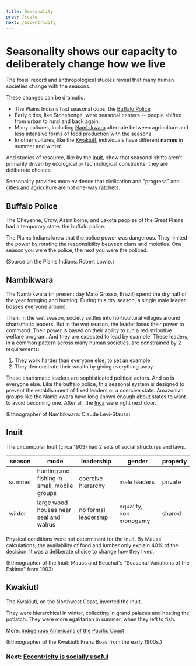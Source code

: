 ```yaml
---
title: Seasonality
prev: /scale
next: /eccentricity
---
```


# Seasonality shows our capacity to deliberately change how we live

The fossil record and anthropological studies reveal that many human societies change with the seasons.

These changes can be dramatic.

- The Plains Indians had seasonal cops, the [Buffalo Police](#buffalo-police)
- Early cities, like Stonehenge, were seasonal centers -- people shifted from urban to rural and back again.
- Many cultures, including [Nambikwara](#nambikwara) alternate between agriculture and less intensive forms of food production with the seasons.
- In other cultures, like the [Kwakiutl](#kwakiutl), individuals have different **names** in summer and winter.

And studies of resource, like by the [Inuit](#inuit), show that seasonal shifts aren't primarily driven by ecological or technological constraints; they are deliberate choices.

Seasonality provides more evidence that civilization and "progress" and cities and agriculture are not one-way ratchets.

## Buffalo Police

The Cheyenne, Crow, Assiniboine, and Lakota peoples of the Great Plains had a temporary state: the buffalo police.

The Plains Indians knew that the police power was dangerous.
They limited the power by rotating the responsibility between clans and moieties.
One season you were the police, the next you were the policed.

(Source on the Plains Indians: Robert Lowie.)

## Nambikwara

The Nambikwara (in present day Mato Grosso, Brazil) spend the dry half of the year foraging and hunting.
During this dry season, a single male leader bosses everyone around.

Then, in the wet season, society settles into horticultural villages around charismatic leaders.
But in the wet season, the leader loses their power to command.
Their power is based on their ability to run a redistributive welfare program.
And they are expected to lead by example.
These leaders, in a common pattern across many human societies, are constrained by 2 requirements:

1. They work harder than everyone else, to set an example.
2. They demonstrate their wealth by giving everything away.

These charismatic leaders are sophisticated political actors.
And so is everyone else.
Like the buffalo police, this seasonal system is designed to prevent the establishment of fixed leaders or a coercive state.
Amazonian groups like the Nambikwara have long known enough about states to want to avoid becoming one.
After all, the [Inca](/inca) were right next door.

(Ethnographer of Nambikwara: Claude Levi-Stauss)

## Inuit

The circumpolar Inuit (circa 1903) had 2 sets of social structures and laws.

season | mode | leadership | gender | property
-- | -- | -- | -- | --
summer | hunting and fishing in small, mobile groups | coercive hierarchy | male leaders | private
winter | large wood houses near seal and walrus | no formal leadership | equality, non-monogamy | shared

Physical conditions were not determinant for the Inuit.
By Mauss' calculations, the availability of food and lumber only explain 40% of the decision.
It was a deliberate choice to change how they lived.

(Ethnographer of the Inuit: Mauss and Beuchat's "Seasonal Variations of the Eskimo" from 1903)

## Kwakiutl

The Kwakiutl, on the Northwest Coast, inverted the Inuit.

They were hierarchical in winter, collecting in grand palaces and hosting the potlatch.
They were more egalitarian in summer, when they left to fish.

More: [Indigenous Americans of the Pacific Coast](/pacific)

(Ethnographer of the Kwakiutl: Franz Boas from the early 1900s.)

### Next: [Eccentricity is socially useful](/eccentricity)
